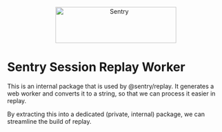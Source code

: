 <p align="center">
  <a href="https://sentry.io/?utm_source=github&utm_medium=logo" target="_blank">
    <img src="https://sentry-brand.storage.googleapis.com/sentry-wordmark-dark-280x84.png" alt="Sentry" width="280" height="84">
  </a>
</p>

# Sentry Session Replay Worker

This is an internal package that is used by @sentry/replay.
It generates a web worker and converts it to a string, so that we can process it easier in replay.

By extracting this into a dedicated (private, internal) package, we can streamline the build of replay.
